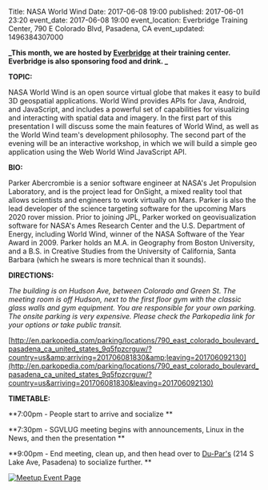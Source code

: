 Title: NASA World Wind
Date: 2017-06-08 19:00
published: 2017-06-01 23:20
event_date: 2017-06-08 19:00
event_location: Everbridge Training Center, 790 E Colorado Blvd, Pasadena, CA
event_updated: 1496384307000

**_This month, we are hosted by [Everbridge](http://www.everbridge.com/) at their training center. Everbridge is also sponsoring food and drink. _**

**TOPIC:**

NASA World Wind is an open source virtual globe that makes it easy to build 3D
geospatial applications. World Wind provides APIs for Java, Android, and
JavaScript, and includes a powerful set of capabilities for visualizing and
interacting with spatial data and imagery. In the first part of this
presentation I will discuss some the main features of World Wind, as well as
the World Wind team's development philosophy. The second part of the evening
will be an interactive workshop, in which we will build a simple geo
application using the Web World Wind JavaScript API.

**BIO:**

Parker Abercrombie is a senior software engineer at NASA's Jet Propulsion
Laboratory, and is the project lead for OnSight, a mixed reality tool that
allows scientists and engineers to work virtually on Mars. Parker is also the
lead developer of the science targeting software for the upcoming Mars 2020
rover mission. Prior to joining JPL, Parker worked on geovisualization
software for NASA's Ames Research Center and the U.S. Department of Energy,
including World Wind, winner of the NASA Software of the Year Award in 2009.
Parker holds an M.A. in Geography from Boston University, and a B.S. in
Creative Studies from the University of California, Santa Barbara (which he
swears is more technical than it sounds).


**DIRECTIONS:**

_The building is on Hudson Ave, between Colorado and Green St. The meeting
room is off Hudson, next to the first floor gym with the classic glass walls
and gym equipment. You are responsible for your own parking. The onsite
parking is very expensive. Please check the Parkopedia link for your options
or take public transit._

[http://en.parkopedia.com/parking/locations/790_east_colorado_boulevard_pasadena_ca_united_states_9q5fpzcrguw/?country=us&amp;arriving=201706081830&amp;leaving=201706092130](http://en.parkopedia.com/parking/locations/790_east_colorado_boulevard_pasadena_ca_united_states_9q5fpzcrguw/?country=us&arriving=201706081830&leaving=201706092130)  


**TIMETABLE:**

**7:00pm - People start to arrive and socialize **

**7:30pm - SGVLUG meeting begins with announcements, Linux in the News, and then the presentation **

**9:00pm - End meeting, clean up, and then head over to [Du-Par's](https://www.yelp.com/biz/du-pars-restaurant-and-bakery-los-angeles) (214 S Lake Ave, Pasadena) to socialize further. **

[ ![Meetup Event Page]({filename}/images/meetup_logo_45.png) ](https://www.meetup.com/SGVTech/events/240104662/)
